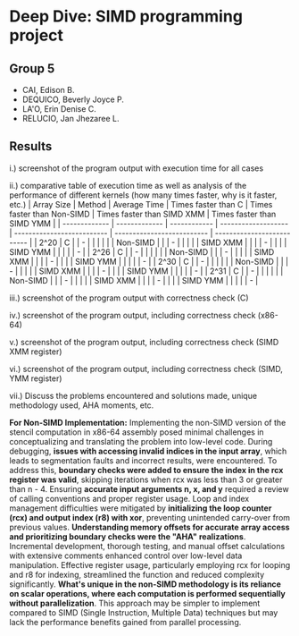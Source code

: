 # Deep Dive: SIMD programming project
## Group 5
- CAI, Edison B.
- DEQUICO, Beverly Joyce P.
- LA'O, Erin Denise C.
- RELUCIO, Jan Jhezaree L.

## Results
i.) screenshot of the program output with execution time for all cases

ii.) comparative table of execution time as well as analysis of the performance of different kernels (how many times faster, why is it faster, etc.)
| Array Size    | Method        | Average Time | Times faster than C | Times faster than Non-SIMD | Times faster than SIMD XMM | Times faster than SIMD YMM |
| ------------- | ------------- | ------------ | ------------------- | -------------------------- | -------------------------- | -------------------------- |
| 2^20          | C             |              | -                   |                            |                            |                            |
|               | Non-SIMD      |              |                     | -                          |                            |                            |
|               | SIMD XMM      |              |                     |                            | -                          |                            |
|               | SIMD YMM      |              |                     |                            |                            | -                          |
| 2^26          | C             |              | -                   |                            |                            |                            |
|               | Non-SIMD      |              |                     | -                          |                            |                            |
|               | SIMD XMM      |              |                     |                            | -                          |                            |
|               | SIMD YMM      |              |                     |                            |                            | -                          |
| 2^30          | C             |              | -                   |                            |                            |                            |
|               | Non-SIMD      |              |                     | -                          |                            |                            |
|               | SIMD XMM      |              |                     |                            | -                          |                            |
|               | SIMD YMM      |              |                     |                            |                            | -                          |
| 2^31          | C             |              | -                   |                            |                            |                            |
|               | Non-SIMD      |              |                     | -                          |                            |                            |
|               | SIMD XMM      |              |                     |                            | -                          |                            |
|               | SIMD YMM      |              |                     |                            |                            | -                          |


iii.) screenshot of the program output with correctness check (C)

iv.) screenshot of the program output, including correctness check (x86-64)

v.) screenshot of the program output, including correctness check (SIMD XMM register)

vi.) screenshot of the program output, including correctness check (SIMD, YMM register)

vii.) Discuss the problems encountered and solutions made, unique methodology used, AHA moments, etc.

**For Non-SIMD Implementation:** Implementing the non-SIMD version of the stencil computation in x86-64 assembly posed minimal challenges in conceptualizing and translating the problem into low-level code. During debugging, **issues with accessing invalid indices in the input array**, which leads to segmentation faults and incorrect results, were encountered. To address this, **boundary checks were added to ensure the index in the rcx register was valid**, skipping iterations when rcx was less than 3 or greater than n - 4. Ensuring **accurate input arguments n, x, and y** required a review of calling conventions and proper register usage. Loop and index management difficulties were mitigated by **initializing the loop counter (rcx) and output index (r8) with xor**, preventing unintended carry-over from previous values. **Understanding memory offsets for accurate array access and prioritizing boundary checks were the "AHA" realizations**. Incremental development, thorough testing, and manual offset calculations with extensive comments enhanced control over low-level data manipulation. Effective register usage, particularly employing rcx for looping and r8 for indexing, streamlined the function and reduced complexity significantly. **What's unique in the non-SIMD methodology is its reliance on scalar operations, where each computation is performed sequentially without parallelization**. This approach may be simpler to implement compared to SIMD (Single Instruction, Multiple Data) techniques but may lack the performance benefits gained from parallel processing.

